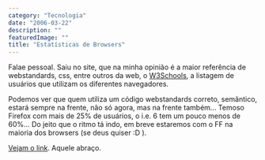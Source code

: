 ```yaml
---
category: "Tecnologia"
date: "2006-03-22"
description: ""
featuredImage: ""
title: "Estatísticas de Browsers"
---
```


Falae pessoal. Saiu no site, que na minha opinião é a maior referência de webstandards, css, entre outros da web, o [W3Schools](http://www.w3schools.com/), a listagem de usuários que utilizam os diferentes navegadores.

Podemos ver que quem utiliza um código webstandards correto, semântico, estará sempre na frente, não só agora, mas na frente também... Temoso Firefox com mais de 25% de usuários, o i.e. 6 tem um pouco menos de 60%... Do jeito que o ritmo tá indo, em breve estaremos com o FF na maioria dos browsers (se deus quiser :D ).

[Vejam o link](http://www.w3schools.com/browsers/browsers_stats.asp). Aquele abraço.
